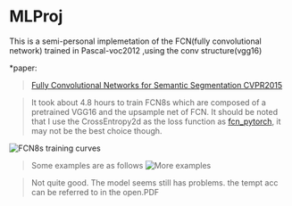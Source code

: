 # MLProj
 This is a semi-personal implemetation of the FCN(fully convolutional network) trained in Pascal-voc2012 ,using the conv structure(vgg16)

 *paper:
 >[Fully Convolutional Networks for Semantic Segmentation CVPR2015](https://people.eecs.berkeley.edu/~jonlong/long_shelhamer_fcn.pdf)
 
 >It took about 4.8 hours to train FCN8s which are composed of a pretrained VGG16 and the upsample net of FCN.
 >It should be noted that I use the CrossEntropy2d as the loss function as [fcn_pytorch](https://github.com/xavihart/fcn_pytorch), it may not be the best choice though.
 
 
 ![FCN8s training curves](https://raw.githubusercontent.com/xavihart/MLProj-FCN-pytorch/master/curve.jpg)
 
 
 
 >Some examples are as follows
 ![More examples](https://github.com/xavihart/MLProj-FCN-pytorch/blob/master/MLProj2/exp.PNG)
 
 
 >Not quite good. The model seems still has problems.
 >the tempt acc can be referred to in the open.PDF
